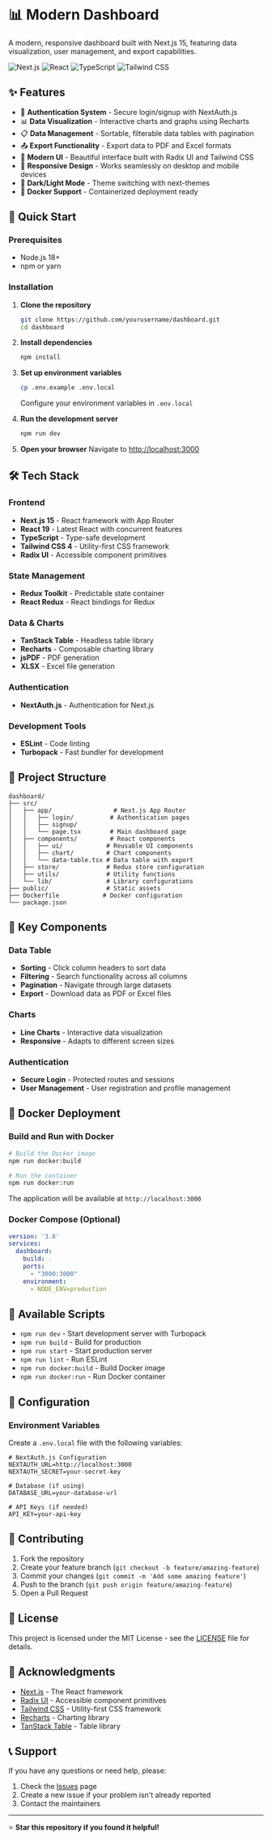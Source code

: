 # 📊 Modern Dashboard

A modern, responsive dashboard built with Next.js 15, featuring data visualization, user management, and export capabilities.

![Next.js](https://img.shields.io/badge/Next.js-15.5.6-black?style=flat-square&logo=next.js)
![React](https://img.shields.io/badge/React-19.1.0-blue?style=flat-square&logo=react)
![TypeScript](https://img.shields.io/badge/TypeScript-5.0-blue?style=flat-square&logo=typescript)
![Tailwind CSS](https://img.shields.io/badge/Tailwind_CSS-4.0-38B2AC?style=flat-square&logo=tailwind-css)

## ✨ Features

- 🔐 **Authentication System** - Secure login/signup with NextAuth.js
- 📊 **Data Visualization** - Interactive charts and graphs using Recharts
- 📋 **Data Management** - Sortable, filterable data tables with pagination
- 📤 **Export Functionality** - Export data to PDF and Excel formats
- 🎨 **Modern UI** - Beautiful interface built with Radix UI and Tailwind CSS
- 📱 **Responsive Design** - Works seamlessly on desktop and mobile devices
- 🌙 **Dark/Light Mode** - Theme switching with next-themes
- 🐳 **Docker Support** - Containerized deployment ready

## 🚀 Quick Start

### Prerequisites

- Node.js 18+ 
- npm or yarn

### Installation

1. **Clone the repository**
   ```bash
   git clone https://github.com/yourusername/dashboard.git
   cd dashboard
   ```

2. **Install dependencies**
   ```bash
   npm install
   ```

3. **Set up environment variables**
   ```bash
   cp .env.example .env.local
   ```
   Configure your environment variables in `.env.local`

4. **Run the development server**
   ```bash
   npm run dev
   ```

5. **Open your browser**
   Navigate to [http://localhost:3000](http://localhost:3000)

## 🛠️ Tech Stack

### Frontend
- **Next.js 15** - React framework with App Router
- **React 19** - Latest React with concurrent features
- **TypeScript** - Type-safe development
- **Tailwind CSS 4** - Utility-first CSS framework
- **Radix UI** - Accessible component primitives

### State Management
- **Redux Toolkit** - Predictable state container
- **React Redux** - React bindings for Redux

### Data & Charts
- **TanStack Table** - Headless table library
- **Recharts** - Composable charting library
- **jsPDF** - PDF generation
- **XLSX** - Excel file generation

### Authentication
- **NextAuth.js** - Authentication for Next.js

### Development Tools
- **ESLint** - Code linting
- **Turbopack** - Fast bundler for development

## 📁 Project Structure

```
dashboard/
├── src/
│   ├── app/                 # Next.js App Router
│   │   ├── login/          # Authentication pages
│   │   ├── signup/
│   │   └── page.tsx        # Main dashboard page
│   ├── components/         # React components
│   │   ├── ui/            # Reusable UI components
│   │   ├── chart/         # Chart components
│   │   └── data-table.tsx # Data table with export
│   ├── store/             # Redux store configuration
│   ├── utils/             # Utility functions
│   └── lib/               # Library configurations
├── public/                # Static assets
├── Dockerfile            # Docker configuration
└── package.json
```

## 🎯 Key Components

### Data Table
- **Sorting** - Click column headers to sort data
- **Filtering** - Search functionality across all columns
- **Pagination** - Navigate through large datasets
- **Export** - Download data as PDF or Excel files

### Charts
- **Line Charts** - Interactive data visualization
- **Responsive** - Adapts to different screen sizes

### Authentication
- **Secure Login** - Protected routes and sessions
- **User Management** - User registration and profile management

## 🐳 Docker Deployment

### Build and Run with Docker

```bash
# Build the Docker image
npm run docker:build

# Run the container
npm run docker:run
```

The application will be available at `http://localhost:3000`

### Docker Compose (Optional)

```yaml
version: '3.8'
services:
  dashboard:
    build: .
    ports:
      - "3000:3000"
    environment:
      - NODE_ENV=production
```

## 📝 Available Scripts

- `npm run dev` - Start development server with Turbopack
- `npm run build` - Build for production
- `npm run start` - Start production server
- `npm run lint` - Run ESLint
- `npm run docker:build` - Build Docker image
- `npm run docker:run` - Run Docker container

## 🔧 Configuration

### Environment Variables

Create a `.env.local` file with the following variables:

```env
# NextAuth.js Configuration
NEXTAUTH_URL=http://localhost:3000
NEXTAUTH_SECRET=your-secret-key

# Database (if using)
DATABASE_URL=your-database-url

# API Keys (if needed)
API_KEY=your-api-key
```

## 🤝 Contributing

1. Fork the repository
2. Create your feature branch (`git checkout -b feature/amazing-feature`)
3. Commit your changes (`git commit -m 'Add some amazing feature'`)
4. Push to the branch (`git push origin feature/amazing-feature`)
5. Open a Pull Request

## 📄 License

This project is licensed under the MIT License - see the [LICENSE](LICENSE) file for details.

## 🙏 Acknowledgments

- [Next.js](https://nextjs.org/) - The React framework
- [Radix UI](https://www.radix-ui.com/) - Accessible component primitives
- [Tailwind CSS](https://tailwindcss.com/) - Utility-first CSS framework
- [Recharts](https://recharts.org/) - Charting library
- [TanStack Table](https://tanstack.com/table) - Table library

## 📞 Support

If you have any questions or need help, please:

1. Check the [Issues](https://github.com/yourusername/dashboard/issues) page
2. Create a new issue if your problem isn't already reported
3. Contact the maintainers

---

⭐ **Star this repository if you found it helpful!**